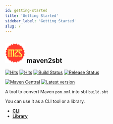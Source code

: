```yaml
---
id: getting-started
title: 'Getting Started'
sidebar_label: 'Getting Started'
slug: /
---
```

## ![maven2sbt Logo](/img/maven2sbt-logo-64x64.png) maven2sbt

[![Hits](https://hits.seeyoufarm.com/api/count/incr/badge.svg?url=https%3A%2F%2Fgithub.com%2Fkevin-lee%2Fmaven2sbt)](https://hits.seeyoufarm.com)
[![Hits](https://hits.seeyoufarm.com/api/count/incr/badge.svg?url=https%3A%2F%2Fgithub.com%2FKevin-Lee%2Fmaven2sbt)](https://hits.seeyoufarm.com)
[![Build Status](https://github.com/kevin-lee/maven2sbt/workflows/Build%20All/badge.svg)](https://github.com/kevin-lee/maven2sbt/actions?workflow=Build+All)
[![Release Status](https://github.com/kevin-lee/maven2sbt/workflows/Release/badge.svg)](https://github.com/kevin-lee/maven2sbt/actions?workflow=Release)

[![Maven Central](https://maven-badges.herokuapp.com/maven-central/io.kevinlee/maven2sbt-core_2.13/badge.svg)](https://search.maven.org/artifact/io.kevinlee/maven2sbt-core_2.13)
[![Latest version](https://index.scala-lang.org/kevin-lee/maven2sbt/maven2sbt-core/latest.svg)](https://index.scala-lang.org/kevin-lee/maven2sbt/maven2sbt-core)

A tool to convert Maven `pom.xml` into sbt `build.sbt`

You can use it as a CLI tool or a library.

* [**CLI**](cli/get-cli)
* [**Library**](library/get-library)